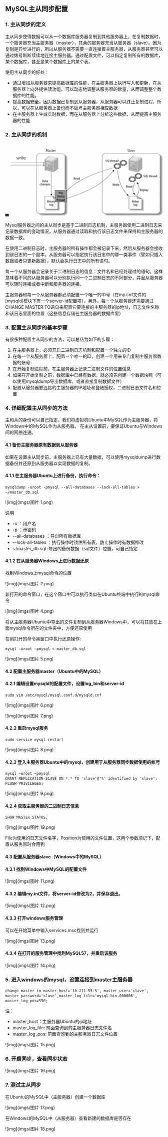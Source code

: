 ## MySQL主从同步配置

### 1. 主从同步的定义

主从同步使得数据可以从一个数据库服务器复制到其他服务器上，在复制数据时，一个服务器充当主服务器（master），其余的服务器充当从服务器（slave）。因为复制是异步进行的，所以从服务器不需要一直连接着主服务器，从服务器甚至可以通过拨号断断续续地连接主服务器。通过配置文件，可以指定复制所有的数据库，某个数据库，甚至是某个数据库上的某个表。

使用主从同步的好处：

-   通过增加从服务器来提高数据库的性能，在主服务器上执行写入和更新，在从服务器上向外提供读功能，可以动态地调整从服务器的数量，从而调整整个数据库的性能。
-   提高数据安全，因为数据已复制到从服务器，从服务器可以终止复制进程，所以，可以在从服务器上备份而不破坏主服务器相应数据
-   在主服务器上生成实时数据，而在从服务器上分析这些数据，从而提高主服务器的性能

### 2. 主从同步的机制

![img](imgs/820365-20160821160615776-1749314661.png)

Mysql服务器之间的主从同步是基于二进制日志机制，主服务器使用二进制日志来记录数据库的变动情况，从服务器通过读取和执行该日志文件来保持和主服务器的数据一致。

在使用二进制日志时，主服务器的所有操作都会被记录下来，然后从服务器会接收到该日志的一个副本。从服务器可以指定执行该日志中的哪一类事件（譬如只插入数据或者只更新数据），默认会执行日志中的所有语句。

每一个从服务器会记录关于二进制日志的信息：文件名和已经处理过的语句，这样意味着不同的从服务器可以分别执行同一个二进制日志的不同部分，并且从服务器可以随时连接或者中断和服务器的连接。

主服务器和每一个从服务器都必须配置一个唯一的ID号（在my.cnf文件的[mysqld]模块下有一个server-id配置项），另外，每一个从服务器还需要通过CHANGE MASTER TO语句来配置它要连接的主服务器的ip地址，日志文件名称和该日志里面的位置（这些信息存储在主服务器的数据库里）

### 3. 配置主从同步的基本步骤

有很多种配置主从同步的方法，可以总结为如下的步骤：

1.  在主服务器上，必须开启二进制日志机制和配置一个独立的ID
2.  在每一个从服务器上，配置一个唯一的ID，创建一个用来专门复制主服务器数据的账号
3.  在开始复制进程前，在主服务器上记录二进制文件的位置信息
4.  如果在开始复制之前，数据库中已经有数据，就必须先创建一个数据快照（可以使用mysqldump导出数据库，或者直接复制数据文件）
5.  配置从服务器要连接的主服务器的IP地址和登陆授权，二进制日志文件名和位置

### 4. 详细配置主从同步的方法

主和从的身份可以自己指定，我们将虚拟机Ubuntu中MySQL作为主服务器，将Windows中的MySQL作为从服务器。 在主从设置前，要保证Ubuntu与Windows间的网络连通。

#### 4.1 备份主服务器原有数据到从服务器

如果在设置主从同步前，主服务器上已有大量数据，可以使用mysqldump进行数据备份并还原到从服务器以实现数据的复制。

#### 4.1.1 在主服务器Ubuntu上进行备份，执行命令：

```
mysqldump -uroot -pmysql --all-databases --lock-all-tables > ~/master_db.sql
```

![img](imgs/图片 1.png)

说明

-   -u ：用户名
-   -p ：示密码
-   --all-databases ：导出所有数据库
-   --lock-all-tables ：执行操作时锁住所有表，防止操作时有数据修改
-   ~/master_db.sql :导出的备份数据（sql文件）位置，可自己指定

#### 4.1.2 在从服务器Windows上进行数据还原

找到Windows上mysql命令的位置

![img](imgs/图片 2.png)

新打开的命令窗口，在这个窗口中可以执行类似在Ubuntu终端中执行的mysql命令

![img](imgs/图片 4.png)

将从主服务器Ubuntu中导出的文件复制到从服务器Windows中，可以将其放在上面mysql命令所在的文件夹中，方便还原使用

在刚打开的命令黑窗口中执行还原操作:

```
mysql –uroot –pmysql < master_db.sql
```

![img](imgs/图片 5.png)

#### 4.2 配置主服务器master（Ubuntu中的MySQL）

#### 4.2.1 编辑设置mysqld的配置文件，设置log_bin和server-id

```
sudo vim /etc/mysql/mysql.conf.d/mysqld.cnf
```

![img](imgs/图片 6.png)

![img](imgs/图片 7.png)

#### 4.2.2 重启mysql服务

```
sudo service mysql restart
```

![img](imgs/图片 8.png)

#### 4.2.3 登入主服务器Ubuntu中的mysql，创建用于从服务器同步数据使用的帐号

```
mysql –uroot –pmysql
GRANT REPLICATION SLAVE ON *.* TO 'slave'@'%' identified by 'slave';
FLUSH PRIVILEGES;
```

![img](imgs/图片 9.png)

#### 4.2.4 获取主服务器的二进制日志信息

```
SHOW MASTER STATUS;
```

![img](imgs/图片 19.png)

File为使用的日志文件名字，Position为使用的文件位置，这两个参数须记下，配置从服务器时会用到

#### 4.3 配置从服务器slave（Windows中的MySQL）

#### 4.3.1 找到Windows中MySQL的配置文件

![img](imgs/图片 11.png)

#### 4.3.2 编辑my.ini文件，将server-id修改为2，并保存退出。

![img](imgs/图片 12.png)

#### 4.3.3 打开windows服务管理

可以在开始菜单中输入services.msc找到并运行

![img](imgs/图片 13.png)

#### 4.3.4 在打开的服务管理中找到MySQL57，并重启该服务

![img](imgs/图片 14.png)

### 5. 进入windows的mysql，设置连接到master主服务器

```
change master to master_host='10.211.55.5', master_user='slave', master_password='slave',master_log_file='mysql-bin.000006', master_log_pos=590;
```

注：

-   master_host：主服务器Ubuntu的ip地址
-   master_log_file: 前面查询到的主服务器日志文件名
-   master_log_pos: 前面查询到的主服务器日志文件位置

![img](imgs/图片 15.png)

### 6. 开启同步，查看同步状态

![img](imgs/图片 16.png)

### 7. 测试主从同步

在Ubuntu的MySQL中（主服务器）创建一个数据库 

![img](imgs/图片 17.png)

在Windows的MySQL中（从服务器）查看新建的数据库是否存在

 ![img](imgs/图片 18.png)